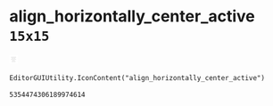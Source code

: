 # align_horizontally_center_active `15x15`
<img src="/img/align_horizontally_center_active.png" width=15 height=15>

``` CSharp
EditorGUIUtility.IconContent("align_horizontally_center_active")
```
```
5354474306189974614
```
